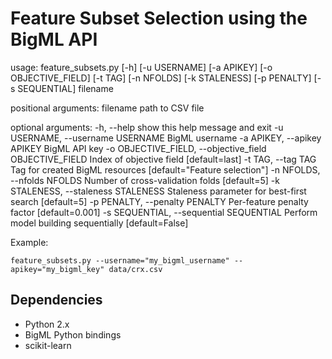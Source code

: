 # Feature Subset Selection using the BigML API

  usage: feature_subsets.py [-h] [-u USERNAME] [-a APIKEY] [-o OBJECTIVE_FIELD]
			    [-t TAG] [-n NFOLDS] [-k STALENESS] [-p PENALTY]
			    [-s SEQUENTIAL]
			    filename

  positional arguments:
    filename              path to CSV file

  optional arguments:
    -h, --help            show this help message and exit
    -u USERNAME, --username USERNAME
			  BigML username
    -a APIKEY, --apikey APIKEY
			  BigML API key
    -o OBJECTIVE_FIELD, --objective_field OBJECTIVE_FIELD
			  Index of objective field [default=last]
    -t TAG, --tag TAG     Tag for created BigML resources [default="Feature selection"]
    -n NFOLDS, --nfolds NFOLDS
			  Number of cross-validation folds [default=5]
    -k STALENESS, --staleness STALENESS
			  Staleness parameter for best-first search [default=5]
    -p PENALTY, --penalty PENALTY
			  Per-feature penalty factor [default=0.001]
    -s SEQUENTIAL, --sequential SEQUENTIAL
			  Perform model building sequentially [default=False]
                            
Example:

    feature_subsets.py --username="my_bigml_username" --apikey="my_bigml_key" data/crx.csv

## Dependencies

- Python 2.x
- BigML Python bindings
- scikit-learn
